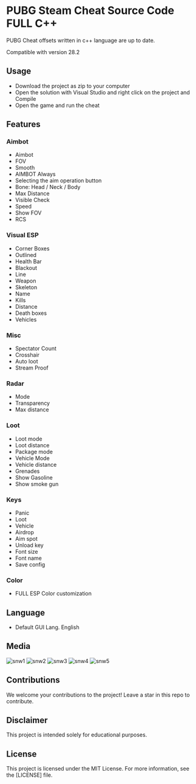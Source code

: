 #  PUBG Steam Cheat Source Code FULL C++ 


PUBG Cheat offsets written in c++ language are up to date.

Compatible with version 28.2

## Usage

- Download the project as zip to your computer
- Open the solution with Visual Studio and right click on the project and Compile
- Open the game and run the cheat

## Features
### Aimbot
- Aimbot
- FOV
- Smooth
- AIMBOT Always
- Selecting the aim operation button
- Bone: Head / Neck / Body
- Max Distance
- Visible Check
- Speed
- Show FOV
- RCS

### Visual ESP
- Corner Boxes
- Outlined
- Health Bar
- Blackout
- Line
- Weapon
- Skeleton
- Name 
- Kills
- Distance
- Death boxes
- Vehicles

### Misc
- Spectator Count
- Crosshair
- Auto loot
- Stream Proof

### Radar 
- Mode
- Transparency
- Max distance

### Loot
- Loot mode
- Loot distance
- Package mode
- Vehicle Mode
- Vehicle distance
- Grenades
- Show Gasoline
- Show smoke gun

### Keys 
- Panic
- Loot 
- Vehicle
- Airdrop
- Aim spot
- Unload key
- Font size
- Font name
- Save config

### Color 

- FULL ESP Color customization

## Language 

- Default GUI Lang. English

## Media
![snw1](https://github.com/MuckPro/1rer/assets/138373919/b8793982-06de-4b0e-b82c-f4a23d33d60b)
![snw2](https://github.com/MuckPro/1rer/assets/138373919/bda2c505-6eef-4ba1-aa34-e14cace11254)
![snw3](https://github.com/MuckPro/1rer/assets/138373919/b9de1e00-b7d1-4f37-abbe-673b9410ee21)
![snw4](https://github.com/MuckPro/1rer/assets/138373919/8481c1a6-2333-4487-9ece-ab0c041305ad)
![snw5](https://github.com/MuckPro/1rer/assets/138373919/4fcc869e-a401-4f41-a737-0afa6402f322)



## Contributions

We welcome your contributions to the project! Leave a star in this repo to contribute.

## Disclaimer 
This project is intended solely for educational purposes. 

## License

This project is licensed under the MIT License. For more information, see the [LICENSE] file.
